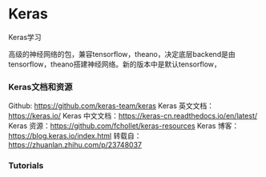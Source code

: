 # Keras
Keras学习

高级的神经网络的包，兼容tensorflow，theano，决定底层backend是由tensorflow，theano搭建神经网络。新的版本中是默认tensorflow，


### Keras文档和资源
Github: https://github.com/keras-team/keras
Keras 英文文档：https://keras.io/
Keras 中文文档：https://keras-cn.readthedocs.io/en/latest/
Keras 资源：https://github.com/fchollet/keras-resources
Keras 博客：https://blog.keras.io/index.html
转载自：https://zhuanlan.zhihu.com/p/23748037


### Tutorials















